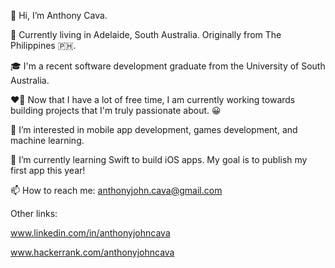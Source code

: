 👋 Hi, I’m Anthony Cava.

📍 Currently living in Adelaide, South Australia. Originally from The Philippines 🇵🇭.

🎓 I'm a recent software development graduate from the University of South Australia.

❤️‍🔥 Now that I have a lot of free time, I am currently working towards building projects that I'm truly passionate about. 😀

👀 I’m interested in mobile app development, games development, and machine learning.

🌱 I’m currently learning Swift to build iOS apps. My goal is to publish my first app this year!

📫 How to reach me: anthonyjohn.cava@gmail.com

Other links:

www.linkedin.com/in/anthonyjohncava

www.hackerrank.com/anthonyjohncava
